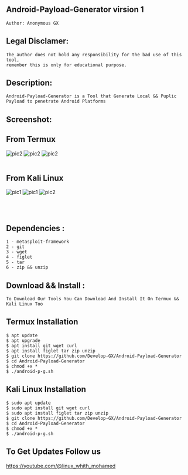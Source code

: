 ## Android-Payload-Generator virsion 1 
    Author: Anonymous GX

## Legal Disclamer:
    The author does not hold any responsibility for the bad use of this tool,
    remember this is only for educational purpose.

## Description:
    Android-Payload-Generator is a Tool that Generate Local && Puplic Payload to penetrate Android Platforms

## Screenshot:
## From Termux

![pic2](https://b.top4top.io/p_3386514iq0.jpg)
![pic2](https://c.top4top.io/p_3386jj91l0.jpg)
![pic2](https://c.top4top.io/p_3386rfjqj1.jpg)
<br /><br />
## From Kali Linux 

![pic1](https://e.top4top.io/p_3386sad071.png)
![pic1](https://g.top4top.io/p_3386dlh0q3.png)
![pic2](https://f.top4top.io/p_33867vrho2.png)

<br /><br />

## Dependencies :
    1 - metasploit-framework
	2 - git
	3 - wget
	4 - figlet
	5 - tar
	6 - zip && unzip

## Download && Install :
    To Download Our Tools You Can Download And Install It On Termux && Kali Linux Too 

## Termux Installation

    $ apt update
    $ apt upgrade
    $ apt install git wget curl 
    $ apt install figlet tar zip unzip
    $ git clone https://github.com/Develop-GX/Android-Payload-Generator
    $ cd Android-Payload-Generator
    $ chmod +x *
    $ ./android-p-g.sh

## Kali Linux Installation
      
    $ sudo apt update
    $ sudo apt install git wget curl
    $ sudo apt install figlet tar zip unzip
    $ git clone https://github.com/Develop-GX/Android-Payload-Generator
    $ cd Android-Payload-Generator
    $ chmod +x *
    $ ./android-p-g.sh
    
      

## To Get Updates Follow us 

https://youtube.com/@linux_whith_mohamed
